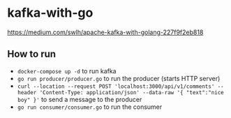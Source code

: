 # kafka-with-go

https://medium.com/swlh/apache-kafka-with-golang-227f9f2eb818

## How to run

* `docker-compose up -d` to run kafka
* `go run producer/producer.go` to run the producer (starts HTTP server)
* `curl --location --request POST 'localhost:3000/api/v1/comments' --header 'Content-Type: application/json' --data-raw '{ "text":"nice boy" }'` to send a message to the producer
* `go run consumer/consumer.go` to run the consumer